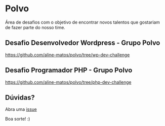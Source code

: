 # Polvo

Área de desafios com o objetivo de encontrar novos talentos que gostariam de fazer parte do nosso time.

## Desafio Desenvolvedor Wordpress - Grupo Polvo
https://github.com/aline-matos/polvo/tree/wp-dev-challenge

## Desafio Programador PHP - Grupo Polvo
https://github.com/aline-matos/polvo/tree/php-dev-challenge

## Dúvidas?

Abra uma [issue](https://github.com/aline-matos/polvo/issues/new)

Boa sorte! :)
